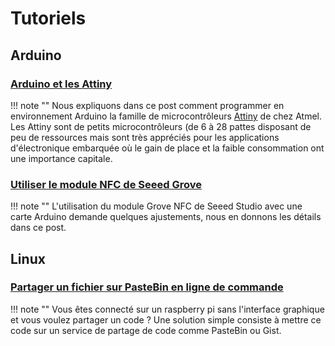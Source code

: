 # Tutoriels

## Arduino

### [Arduino et les Attiny](\tutos\arduino_attiny\arduino_attiny)

!!! note ""
    Nous expliquons dans ce post comment programmer en environnement Arduino la famille de microcontrôleurs [Attiny](http://www.atmel.com/products/microcontrollers/avr/tinyavr.aspxde) de chez Atmel. Les Attiny sont de petits microcontrôleurs (de 6 à 28 pattes disposant de peu de ressources mais sont très appréciés pour les applications d'électronique embarquée où le gain de place et la faible consommation ont une importance capitale.

### [Utiliser le module NFC de Seeed Grove](\tutos\arduino_nfc\arduino_NFC)

!!! note ""
    L'utilisation du module Grove NFC de Seeed Studio avec une carte Arduino demande quelques ajustements, nous en donnons les détails dans ce post.


## Linux

### [Partager un fichier sur PasteBin en ligne de commande](\tutos\term_pastebin)

!!! note ""
    Vous êtes connecté sur un raspberry pi sans l'interface graphique et vous voulez partager un code ? Une solution simple consiste à mettre ce code sur un service de partage de code comme PasteBin ou Gist.